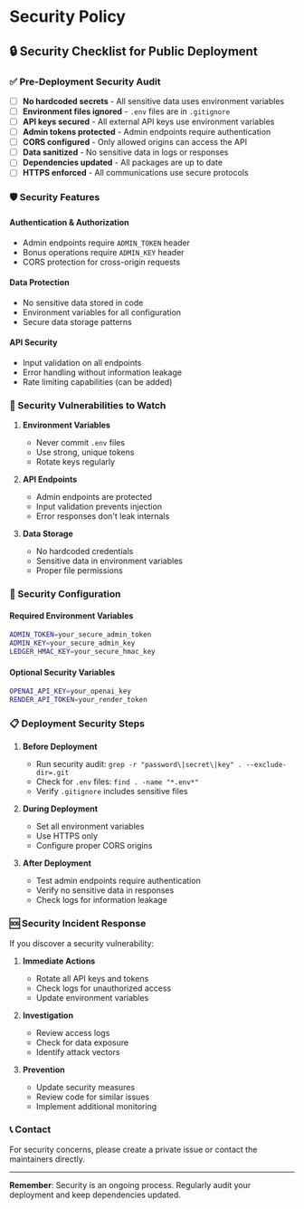 # Security Policy

## 🔒 Security Checklist for Public Deployment

### ✅ Pre-Deployment Security Audit

- [ ] **No hardcoded secrets** - All sensitive data uses environment variables
- [ ] **Environment files ignored** - `.env` files are in `.gitignore`
- [ ] **API keys secured** - All external API keys use environment variables
- [ ] **Admin tokens protected** - Admin endpoints require authentication
- [ ] **CORS configured** - Only allowed origins can access the API
- [ ] **Data sanitized** - No sensitive data in logs or responses
- [ ] **Dependencies updated** - All packages are up to date
- [ ] **HTTPS enforced** - All communications use secure protocols

### 🛡️ Security Features

#### Authentication & Authorization
- Admin endpoints require `ADMIN_TOKEN` header
- Bonus operations require `ADMIN_KEY` header
- CORS protection for cross-origin requests

#### Data Protection
- No sensitive data stored in code
- Environment variables for all configuration
- Secure data storage patterns

#### API Security
- Input validation on all endpoints
- Error handling without information leakage
- Rate limiting capabilities (can be added)

### 🚨 Security Vulnerabilities to Watch

1. **Environment Variables**
   - Never commit `.env` files
   - Use strong, unique tokens
   - Rotate keys regularly

2. **API Endpoints**
   - Admin endpoints are protected
   - Input validation prevents injection
   - Error responses don't leak internals

3. **Data Storage**
   - No hardcoded credentials
   - Sensitive data in environment variables
   - Proper file permissions

### 🔧 Security Configuration

#### Required Environment Variables
```bash
ADMIN_TOKEN=your_secure_admin_token
ADMIN_KEY=your_secure_admin_key
LEDGER_HMAC_KEY=your_secure_hmac_key
```

#### Optional Security Variables
```bash
OPENAI_API_KEY=your_openai_key
RENDER_API_TOKEN=your_render_token
```

### 📋 Deployment Security Steps

1. **Before Deployment**
   - Run security audit: `grep -r "password\|secret\|key" . --exclude-dir=.git`
   - Check for `.env` files: `find . -name "*.env*"`
   - Verify `.gitignore` includes sensitive files

2. **During Deployment**
   - Set all environment variables
   - Use HTTPS only
   - Configure proper CORS origins

3. **After Deployment**
   - Test admin endpoints require authentication
   - Verify no sensitive data in responses
   - Check logs for information leakage

### 🆘 Security Incident Response

If you discover a security vulnerability:

1. **Immediate Actions**
   - Rotate all API keys and tokens
   - Check logs for unauthorized access
   - Update environment variables

2. **Investigation**
   - Review access logs
   - Check for data exposure
   - Identify attack vectors

3. **Prevention**
   - Update security measures
   - Review code for similar issues
   - Implement additional monitoring

### 📞 Contact

For security concerns, please create a private issue or contact the maintainers directly.

---

**Remember**: Security is an ongoing process. Regularly audit your deployment and keep dependencies updated.
